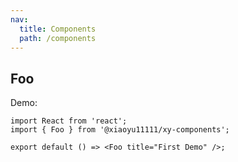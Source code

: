 ```yaml
---
nav:
  title: Components
  path: /components
---
```


## Foo

Demo:

```tsx
import React from 'react';
import { Foo } from '@xiaoyu11111/xy-components';

export default () => <Foo title="First Demo" />;
```
